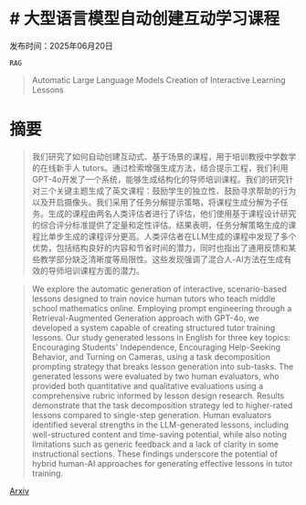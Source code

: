# # 大型语言模型自动创建互动学习课程

发布时间：2025年06月20日

`RAG`

> Automatic Large Language Models Creation of Interactive Learning Lessons

# 摘要

> 我们研究了如何自动创建互动式、基于场景的课程，用于培训教授中学数学的在线新手人 tutors。通过检索增强生成方法，结合提示工程，我们利用GPT-4o开发了一个系统，能够生成结构化的导师培训课程。我们的研究针对三个关键主题生成了英文课程：鼓励学生的独立性、鼓励寻求帮助的行为以及开启摄像头。我们采用了任务分解提示策略，将课程生成分解为子任务。生成的课程由两名人类评估者进行了评估，他们使用基于课程设计研究的综合评分标准提供了定量和定性评估。结果表明，任务分解策略生成的课程比单步生成的课程评分更高。人类评估者在LLM生成的课程中发现了多个优势，包括结构良好的内容和节省时间的潜力，同时也指出了通用反馈和某些教学部分缺乏清晰度等局限性。这些发现强调了混合人-AI方法在生成有效的导师培训课程方面的潜力。

> We explore the automatic generation of interactive, scenario-based lessons designed to train novice human tutors who teach middle school mathematics online. Employing prompt engineering through a Retrieval-Augmented Generation approach with GPT-4o, we developed a system capable of creating structured tutor training lessons. Our study generated lessons in English for three key topics: Encouraging Students' Independence, Encouraging Help-Seeking Behavior, and Turning on Cameras, using a task decomposition prompting strategy that breaks lesson generation into sub-tasks. The generated lessons were evaluated by two human evaluators, who provided both quantitative and qualitative evaluations using a comprehensive rubric informed by lesson design research. Results demonstrate that the task decomposition strategy led to higher-rated lessons compared to single-step generation. Human evaluators identified several strengths in the LLM-generated lessons, including well-structured content and time-saving potential, while also noting limitations such as generic feedback and a lack of clarity in some instructional sections. These findings underscore the potential of hybrid human-AI approaches for generating effective lessons in tutor training.

[Arxiv](https://arxiv.org/abs/2506.17356)